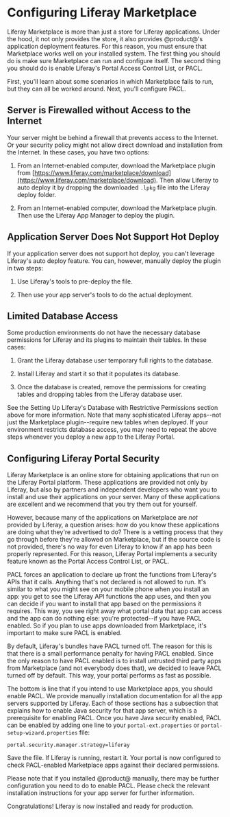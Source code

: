 # Configuring Liferay Marketplace [](id=configuring-liferay-marketplace)

Liferay Marketplace is more than just a store for Liferay applications. Under
the hood, it not only provides the store, it also provides @product@'s
application deployment features. For this reason, you must ensure that
Marketplace works well on your installed system. The first thing you should do
is make sure Marketplace can run and configure itself. The second thing you
should do is enable Liferay's Portal Access Control List, or PACL. 

First, you'll learn about some scenarios in which Marketplace fails to run, but
they can all be worked around. Next, you'll configure PACL. 

## Server is Firewalled without Access to the Internet [](id=server-is-firewalled-without-access-to-the-internet)

Your server might be behind a firewall that prevents access to the Internet. Or
your security policy might not allow direct download and installation from the
Internet. In these cases, you have two options:

1. From an Internet-enabled computer, download the Marketplace plugin from
   [https://www.liferay.com/marketplace/download](https://www.liferay.com/marketplace/download).
   Then allow Liferay to auto deploy it by dropping the downloaded `.lpkg` file
   into the Liferay deploy folder.

2. From an Internet-enabled computer, download the Marketplace plugin. Then use
   the Liferay App Manager to deploy the plugin.

## Application Server Does Not Support Hot Deploy [](id=application-server-does-not-support-hot-deploy)

If your application server does not support hot deploy, you can't leverage
Liferay's auto deploy feature. You can, however, manually deploy the plugin in
two steps:

1. Use Liferay's tools to pre-deploy the file.

2. Then use your app server's tools to do the actual deployment.

## Limited Database Access [](id=limited-database-access)

Some production environments do not have the necessary database permissions for
Liferay and its plugins to maintain their tables. In these cases:

1. Grant the Liferay database user temporary full rights to the database.

2. Install Liferay and start it so that it populates its database.

3. Once the database is created, remove the permissions for creating tables and
   dropping tables from the Liferay database user.

See the Setting Up Liferay's Database with Restrictive Permissions section
above for more information. Note that many sophisticated Liferay apps--not just
the Marketplace plugin--require new tables when deployed. If your environment
restricts database access, you may need to repeat the above steps whenever you
deploy a new app to the Liferay Portal.

## Configuring Liferay Portal Security [](id=configuring-liferay-portal-security)

Liferay Marketplace is an online store for obtaining applications that run on
the Liferay Portal platform. These applications are provided not only by
Liferay, but also by partners and independent developers who want you to
install and use their applications on your server. Many of these applications
are excellent and we recommend that you try them out for yourself.

However, because many of the applications on Marketplace are *not* provided by
Liferay, a question arises: how do you know these applications are doing what
they're advertised to do? There is a vetting process that they go through
before they're allowed on Marketplace, but if the source code is not provided,
there's no way for even Liferay to know if an app has been properly
represented. For this reason, Liferay Portal implements a security feature
known as the Portal Access Control List, or PACL.

PACL forces an application to declare up front the functions from Liferay's
APIs that it calls. Anything that's not declared is not allowed to run. It's
similar to what you might see on your mobile phone when you install an app: you
get to see the Liferay API functions the app uses, and then you can decide if
you want to install that app based on the permissions it requires. This way,
you see right away what portal data that app can access and the app can do
nothing else: you're protected--if you have PACL enabled. So if you plan to use
apps downloaded from Marketplace, it's important to make sure PACL is enabled.

By default, Liferay's bundles have PACL turned off. The reason for this is that
there is a small performance penalty for having PACL enabled. Since the only
reason to have PACL enabled is to install untrusted third party apps from
Marketplace (and not everybody does that), we decided to leave PACL turned off
by default. This way, your portal performs as fast as possible.

The bottom is line that if you intend to use Marketplace apps, you should
enable PACL. We provide manually installation documentation for all the app
servers supported by Liferay. Each of those sections has a subsection that
explains how to enable Java security for that app server, which is a
prerequisite for enabling PACL. Once you have Java security enabled, PACL can
be enabled by adding one line to your `portal-ext.properties` or
`portal-setup-wizard.properties` file:

    portal.security.manager.strategy=liferay

Save the file. If Liferay is running, restart it. Your portal is now configured
to check PACL-enabled Marketplace apps against their declared permissions.

Please note that if you installed @product@ manually, there may be further
configuration you need to do to enable PACL. Please check the relevant
installation instructions for your app server for further information. 

Congratulations! Liferay is now installed and ready for production. 
